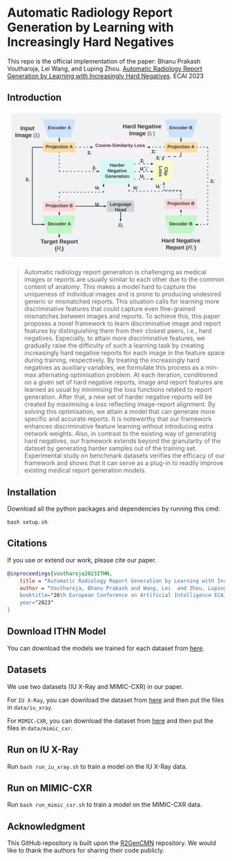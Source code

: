 # Automatic Radiology Report Generation by Learning with Increasingly Hard Negatives
This repo is the official implementation of the paper:
Bhanu Prakash Voutharoja, Lei Wang, and Luping Zhou. [Automatic Radiology Report Generation by Learning with Increasingly Hard Negatives](https://arxiv.org/abs/2305.07176). ECAI 2023

## Introduction
<p align="center">
    <img src="ITHN.png" width = "600"/>
</p>

>Automatic radiology report generation is challenging as medical images or reports are usually similar to each other due to the common content of anatomy. This makes a model hard to capture the uniqueness of individual images and is prone to producing undesired generic or mismatched reports. This situation calls for learning more discriminative features that could capture even fine-grained mismatches between images and reports. To achieve this, this paper proposes a novel framework to learn discriminative image and report features  by distinguishing them from their closest peers, i.e., hard negatives. Especially, to attain more discriminative features, we gradually raise the difficulty of such a learning task by creating increasingly hard negative reports for each image in the feature space during training, respectively. By treating the increasingly hard negatives as auxiliary variables, we formulate this process as a min-max alternating optimisation problem. At each iteration, conditioned on a given set of hard negative reports, image and report features are learned as usual by minimising the loss functions related to report generation. After that, a new set of harder negative reports will be created by maximising a loss reflecting image-report alignment. By solving this optimisation, we attain a model that can generate more specific and accurate reports. It is noteworthy that our framework enhances discriminative feature learning without introducing extra network weights. Also, in contrast to the existing way of generating hard negatives, our framework extends beyond the granularity of the dataset by generating harder samples out of the training set. Experimental study on benchmark datasets verifies the efficacy of our framework and shows that it can serve as a plug-in to readily improve existing medical report generation models.

## Installation
Download all the python packages and dependencies by running this cmd:
```
bash setup.sh
```

## Citations

If you use or extend our work, please cite our paper.

```bibtex
@inproceedings{voutharoja2023ITHN,
    title = "Automatic Radiology Report Generation by Learning with Increasingly Hard Negatives",
    author = "Voutharoja, Bhanu Prakash and Wang, Lei  and Zhou, Luping,
    booktitle="26th European Conference on Artificial Intelligence ECAI 2023",
    year="2023"
}
```

## Download ITHN Model
You can download the models we trained for each dataset from [here](https://drive.google.com/drive/folders/1cLuEET1QPO3qEDKEbw2nhVZm_arIeRnC?usp=sharing).

## Datasets
We use two datasets (IU X-Ray and MIMIC-CXR) in our paper.

For `IU X-Ray`, you can download the dataset from [here](https://drive.google.com/file/d/1c0BXEuDy8Cmm2jfN0YYGkQxFZd2ZIoLg/view?usp=sharing) and then put the files in `data/iu_xray`.

For `MIMIC-CXR`, you can download the dataset from [here](https://physionet.org/content/mimic-cxr/) and then put the files in `data/mimic_cxr`.

## Run on IU X-Ray

Run `bash run_iu_xray.sh` to train a model on the IU X-Ray data.

## Run on MIMIC-CXR

Run `bash run_mimic_cxr.sh` to train a model on the MIMIC-CXR data.

## Acknowledgment

This GitHub repository is built upon the [R2GenCMN](https://github.com/cuhksz-nlp/R2GenCMN) repository. We would like to thank the authors for sharing their code publicly.
